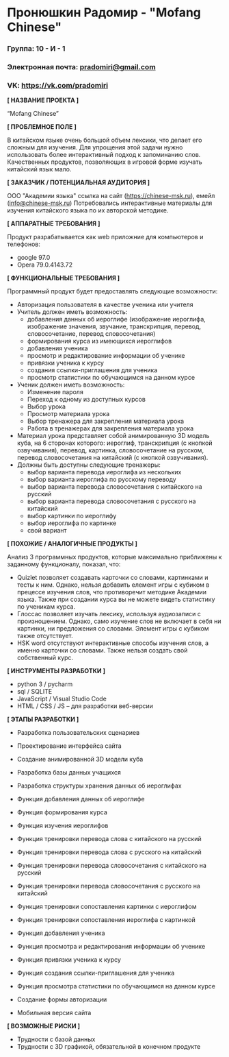 # Пронюшкин Радомир - "Mofang Chinese"

### Группа: 10 - И - 1
### Электронная почта: pradomiri@gmail.com
### VK: https://vk.com/pradomiri


**[ НАЗВАНИЕ ПРОЕКТА ]**

“Mofang Chinese”

**[ ПРОБЛЕМНОЕ ПОЛЕ ]**

В китайском языке очень большой объем лексики, что делает его сложным для изучения. Для упрощения этой задачи нужно использовать более интерактивный подход к запоминанию слов. Качественных продуктов, позволяющих в игровой форме изучать китайский язык мало.

**[ ЗАКАЗЧИК / ПОТЕНЦИАЛЬНАЯ АУДИТОРИЯ ]**

ООО "Академии языка" ссылка на сайт (https://chinese-msk.ru), емейл (info@chinese-msk.ru)
Потребовались интерактивные материалы для изучения китайского языка по их авторской методике.

**[ АППАРАТНЫЕ ТРЕБОВАНИЯ ]** 

Продукт разрабатывается как web приложние для компьютеров и телефонов:

* google 97.0
* Opera 79.0.4143.72

**[ ФУНКЦИОНАЛЬНЫЕ ТРЕБОВАНИЯ ]**

Программный продукт будет предоставлять следующие возможности:
* Авторизация пользователя в качестве ученика или учителя
* Учитель должен иметь возможность:
  * добавления данных об иероглифе (изображение иероглифа, изображение значения, звучание, транскрипция, перевод, словосочетание, перевод словосочетания)
  * формирования курса из имеющихся иероглифов
  * добавления ученика
  * просмотр и редактирование информации об ученике
  * привязки ученика к курсу
  * создания ссылки-приглашения для ученика 
  * просмотр статистики по обучающимся на данном курсе
* Ученик должен иметь возможность:
  * Изменение пароля
  * Переход к одному из доступных курсов
  * Выбор урока
  * Просмотр материала урока
  * Выбор тренажера для закрепления материала урока
  * Работа в тренажерах для закрепления материала урока
* Материал урока представляет собой анимированную 3D модель куба, на 6 сторонах которого: иероглиф, транскрипция (с кнопкой озвучивания), перевод, картинка, словосочетание на русском, перевод словосочетания на китайский (с кнопкой озвучивания).
* Должны быть доступны следующие тренажеры:
  * выбор варианта перевода иероглифа из нескольких
  * выбор варианта иероглифа по русскому переводу
  * выбор варианта перевода словосочетания с китайского на русский
  * выбор варианта перевода словосочетания с русского на китайский
  * выбор картинки по иероглифу
  * выбор иероглифа по картинке
  * свой вариант

**[ ПОХОЖИЕ / АНАЛОГИЧНЫЕ ПРОДУКТЫ ]**

Анализ 3 программных продуктов, которые максимально приближены к заданному функционалу, показал, что:

* Quizlet позволяет создавать карточки со словами, картинками и тесты к ним. Однако, нельзя добавить елемент игры с кубиком в прецессе изучения слов, что противоречит методике Академии языка. Также при создании курса вы не можете видеть статистику по ученикам курса.
* Глоссас позволяет изучать лексику, используя аудиозаписи с произношением. Однако, само изучение слов не включает в себя ни картинки, ни предложения со словами. Элемент игры с кубиком также отсутствует.
* HSK word отсутствуют интерактивные способы изучения слов, а именно карточки со словами. Также нельзя создать свой собственный курс.

**[ ИНСТРУМЕНТЫ РАЗРАБОТКИ ]**

*	python 3 / pycharm
*	sql / SQLITE
*	JavaScript / Visual Studio Code
* HTML / CSS / JS – для разработки веб-версии

**[ ЭТАПЫ РАЗРАБОТКИ ]**

*	Разработка пользовательских сценариев
*	Проектирование интерфейса сайта
*	Создание анимированной 3D модели куба
* Разработка базы данных учащихся
* Разработка структуры хранения данных об иероглифах
* Функция добавления данных об иероглифе
* Функция формирования курса

* Функция изучения иероглифов
* Функция тренировки перевода слова с китайского на русский
* Функция тренировки перевода слова с русского на китайский
* Функция тренировки перевода словосочетания с китайского на русский
* Функция тренировки перевода словосочетания с русского на китайский
* Функция тренировки сопоставления картинки с иероглифом
* Функция тренировки сопоставления иероглифа с картинкой

* Функция добавления ученика
* Функция просмотра и редактирования информации об ученике
* Функция привязки ученика к курсу
* Функция создания ссылки-приглашения для ученика
* Функция просмотра статистики по обучающимся на данном курсе

* Создание формы авторизации
*	Мобильная версия сайта

**[ ВОЗМОЖНЫЕ РИСКИ ]**

*	Трудности с базой данных
*	Трудности с 3D графикой, обязательной в конечном продукте
